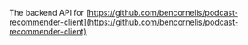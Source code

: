 The backend API for [https://github.com/bencornelis/podcast-recommender-client](https://github.com/bencornelis/podcast-recommender-client)

